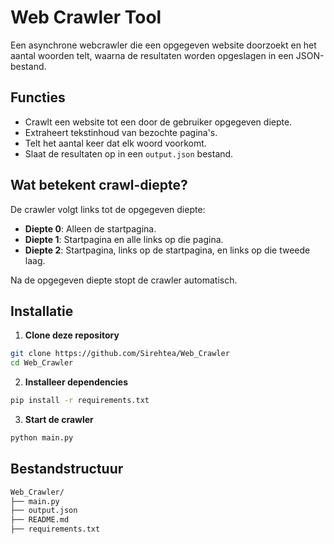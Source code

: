 # Web Crawler Tool

Een asynchrone webcrawler die een opgegeven website doorzoekt en het aantal woorden telt, waarna de resultaten worden opgeslagen in een JSON-bestand.

## Functies

- Crawlt een website tot een door de gebruiker opgegeven diepte.
- Extraheert tekstinhoud van bezochte pagina's.
- Telt het aantal keer dat elk woord voorkomt.
- Slaat de resultaten op in een `output.json` bestand.

## Wat betekent crawl-diepte?

De crawler volgt links tot de opgegeven diepte:
- **Diepte 0**: Alleen de startpagina.
- **Diepte 1**: Startpagina en alle links op die pagina.
- **Diepte 2**: Startpagina, links op de startpagina, en links op die tweede laag.

Na de opgegeven diepte stopt de crawler automatisch.

## Installatie

1. **Clone deze repository**  
```bash
git clone https://github.com/Sirehtea/Web_Crawler
cd Web_Crawler
```

2. **Installeer dependencies**  
```bash
pip install -r requirements.txt
```

3. **Start de crawler**  
```bash
python main.py
```

## Bestandstructuur

```bash
Web_Crawler/
├── main.py
├── output.json
├── README.md
├── requirements.txt
```

